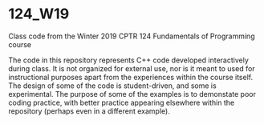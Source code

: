 # 124_W19
Class code from the Winter 2019 CPTR 124 Fundamentals of Programming course

The code in this repository represents C++ code developed interactively during class.  It is not organized for external use, nor is it meant to used for instructional purposes apart from the experiences within the course itself.  The design of some of the code is student-driven, and some is experimental.  The purpose of some of the examples is to demonstate poor coding practice, with better practice appearing elsewhere within the repository (perhaps even in a different example).
